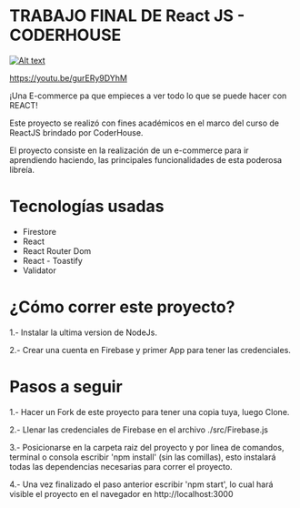 # TRABAJO FINAL DE React JS - CODERHOUSE 

[![Alt text](https://img.youtube.com/vi/https://youtu.be/gurERy9DYhM/0.jpg)](https://www.youtube.com/watch?v=https://youtu.be/gurERy9DYhM)

https://youtu.be/gurERy9DYhM

¡Una E-commerce pa que empieces a ver todo lo que se puede hacer con REACT!

Este proyecto se realizó con fines académicos en el marco del curso de ReactJS brindado por CoderHouse.

El proyecto consiste en la realización de un e-commerce para ir aprendiendo haciendo,  las principales funcionalidades de esta poderosa libreía.

# Tecnologías usadas

* Firestore
* React
* React Router Dom
* React - Toastify
* Validator

# ¿Cómo correr este proyecto?

1.- Instalar la ultima version de NodeJs.

2.- Crear una cuenta en Firebase y primer App para tener las credenciales.

# Pasos a seguir

1.- Hacer un Fork de este proyecto para tener una copia tuya, luego Clone.

2.- Llenar las credenciales de Firebase en el archivo ./src/Firebase.js

3.- Posicionarse en la carpeta raiz del proyecto y por linea de comandos, terminal o consola escribir 'npm install' (sin las comillas), esto instalará todas las dependencias necesarias para correr el proyecto.

4.- Una vez finalizado el paso anterior escribir 'npm start', lo cual hará visible el proyecto en el navegador en http://localhost:3000


